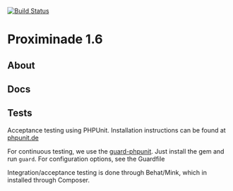 [![Build Status](https://secure.travis-ci.org/proximitybbdo/proximinade.png)](http://travis-ci.org/proximitybbdo/proximinade)

Proximinade 1.6
===============

About
-----

Docs
----

Tests
-----
Acceptance testing using PHPUnit. Installation instructions can be found at [phpunit.de](http://www.phpunit.de/manual/3.6/en/installation.html)

For continuous testing, we use the [guard-phpunit](https://github.com/guard/guard-phpunit). Just install the gem and run `guard`. For configuration options, see the Guardfile

Integration/acceptance testing is done through Behat/Mink, which in installed through Composer.
